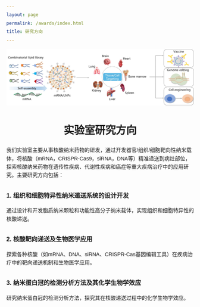 ```yaml
---
layout: page
permalink: /awards/index.html
title: 研究方向
---
```

<head>
    <meta charset="UTF-8">
    <meta name="viewport" content="width=device-width, initial-scale=1.0">
    <title>实验室研究方向</title>
    <style>
        body {
            font-family: Arial, sans-serif;
            margin: 20px;
            line-height: 1.6;
        }
        .research-section {
            max-width: 800px;
            margin: 0 auto;
        }
        h1 {
            text-align: center;
        }
        .research-direction {
            margin-bottom: 30px;
        }
        .research-direction h2 {
            color: #007bff;
        }
        .research-direction ul {
            list-style-type: disc;
            padding-left: 20px;
        }
    </style>
</head>
<body>
    <div>
        <img src="/images/lnp-sc.jpg" alt="lnp">
    </div>
    <div class="research-section">
        <h1>实验室研究方向</h1>
        <div class="research-direction">
        <p>我们实验室主要从事核酸纳米药物的研发，通过开发器官/组织/细胞靶向性纳米载体，将核酸（mRNA，CRISPR-Cas9，siRNA，DNA等）精准递送到病灶部位，探索核酸纳米药物在遗传性疾病、代谢性疾病和癌症等重大疾病治疗中的应用研究。主要研究方向包括：</p>
        </div>
        <div class="research-direction">
            <h3>1. 组织和细胞特异性纳米递送系统的设计开发</h3>
            <p>通过设计和开发脂质纳米颗粒和功能性高分子纳米载体，实现组织和细胞特异性的核酸递送。</p>
        </div>
        <div class="research-direction">
            <h3>2. 核酸靶向递送及生物医学应用</h3>
            <p>探索各种核酸（如mRNA、DNA、siRNA、CRISPR-Cas基因编辑工具）在疾病治疗中的靶向递送机制和生物医学应用。</p>
        </div>
        <div class="research-direction">
            <h3>3. 纳米蛋白冠的检测分析方法及其化学生物学效应</h3>
            <p>研究纳米蛋白冠的检测分析方法，探究其在核酸递送过程中的化学生物学效应。</p>
        </div>
    </div>
</body>

